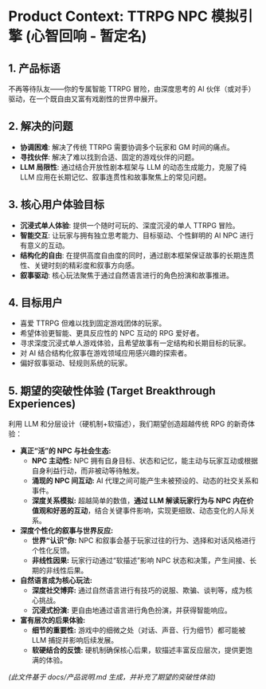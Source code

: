 # Product Context: TTRPG NPC 模拟引擎 (心智回响 - 暂定名)

## 1. 产品标语

不再等待队友——你的专属智能 TTRPG 冒险，由深度思考的 AI 伙伴（或对手）驱动，在一个既自由又富有戏剧性的世界中展开。

## 2. 解决的问题

*   **协调困难**: 解决了传统 TTRPG 需要协调多个玩家和 GM 时间的痛点。
*   **寻找伙伴**: 解决了难以找到合适、固定的游戏伙伴的问题。
*   **LLM 局限性**: 通过结合开放性剧本框架与 LLM 的动态生成能力，克服了纯 LLM 应用在长期记忆、叙事连贯性和故事聚焦上的常见问题。

## 3. 核心用户体验目标

*   **沉浸式单人体验**: 提供一个随时可玩的、深度沉浸的单人 TTRPG 冒险。
*   **智能交互**: 让玩家与拥有独立思考能力、目标驱动、个性鲜明的 AI NPC 进行有意义的互动。
*   **结构化的自由**: 在提供高度自由度的同时，通过剧本框架保证故事的长期连贯性、关键时刻的精彩度和叙事方向感。
*   **叙事驱动**: 核心玩法聚焦于通过自然语言进行的角色扮演和故事推进。

## 4. 目标用户

*   喜爱 TTRPG 但难以找到固定游戏团体的玩家。
*   希望体验更智能、更具反应性的 NPC 互动的 RPG 爱好者。
*   寻求深度沉浸式单人游戏体验，且希望故事有一定结构和长期目标的玩家。
*   对 AI 结合结构化叙事在游戏领域应用感兴趣的探索者。
*   偏好叙事驱动、轻规则系统的玩家。

## 5. 期望的突破性体验 (Target Breakthrough Experiences)

利用 LLM 和分层设计（硬机制+软描述），我们期望创造超越传统 RPG 的新奇体验：

*   **真正“活”的 NPC 与社会生态:**
    *   **NPC 主动性:** NPC 拥有自身目标、状态和记忆，能主动与玩家互动或根据自身利益行动，而非被动等待触发。
    *   **涌现的 NPC 间互动:** AI 代理之间可能产生未被预设的、动态的社交关系和事件。
    *   **深度关系模拟:** 超越简单的数值，**通过 LLM 解读玩家行为与 NPC 内在价值观和好恶的互动**，结合关键事件影响，实现更细致、动态变化的人际关系。
*   **深度个性化的叙事与世界反应:**
    *   **世界“认识”你:** NPC 和叙事会基于玩家过往的行为、选择和对话风格进行个性化反馈。
    *   **非线性因果:** 玩家行动通过“软描述”影响 NPC 状态和决策，产生间接、长期的非线性后果。
*   **自然语言成为核心玩法:**
    *   **深度社交博弈:** 通过自然语言进行有技巧的说服、欺骗、谈判等，成为核心挑战。
    *   **沉浸式扮演:** 更自由地通过语言进行角色扮演，并获得智能响应。
*   **富有层次的后果体验:**
    *   **细节的重要性:** 游戏中的细微之处（对话、声音、行为细节）都可能被 LLM 捕捉并影响后续发展。
    *   **软硬结合的反馈:** 硬机制确保核心后果，软描述丰富反应层次，提供更饱满的体验。

*(此文件基于 docs/产品说明.md 生成，并补充了期望的突破性体验)*
